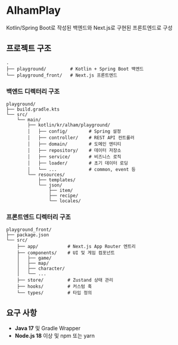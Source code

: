 # AlhamPlay

Kotlin/Spring Boot로 작성된 백엔드와 Next.js로 구현된 프론트엔드로 구성

## 프로젝트 구조

```
.
├── playground/         # Kotlin + Spring Boot 백엔드
└── playground_front/   # Next.js 프론트엔드
```

### 백엔드 디렉터리 구조

```
playground/
├── build.gradle.kts
└── src/
    └── main/
        ├── kotlin/kr/alham/playground/
        │   ├── config/        # Spring 설정
        │   ├── controller/    # REST API 컨트롤러
        │   ├── domain/        # 도메인 엔티티
        │   ├── repository/    # 데이터 저장소
        │   ├── service/       # 비즈니스 로직
        │   ├── loader/        # 초기 데이터 로딩
        │   └── ...            # common, event 등
        └── resources/
            ├── templates/
            └── json/
                ├── item/
                ├── recipe/
                └── locales/
```

### 프론트엔드 디렉터리 구조

```
playground_front/
├── package.json
└── src/
    ├── app/           # Next.js App Router 엔트리
    ├── components/    # UI 및 게임 컴포넌트
    │   ├── game/
    │   ├── map/
    │   ├── character/
    │   └── ...
    ├── store/         # Zustand 상태 관리
    ├── hooks/         # 커스텀 훅
    └── types/         # 타입 정의
```

## 요구 사항

- **Java 17** 및 Gradle Wrapper
- **Node.js 18** 이상 및 npm 또는 yarn

